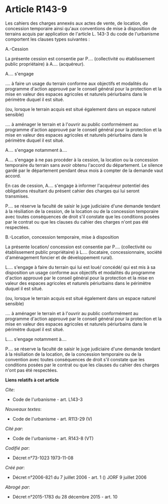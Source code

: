 # Article R143-9

Les cahiers des charges annexés aux actes de vente, de location, de concession temporaire ainsi qu'aux conventions de mise à
disposition de terrains acquis par application de l'article L. 143-3 du code de l'urbanisme comportent les clauses types
suivantes : 

A.-Cession 

La présente cession est consentie par P.... (collectivité ou établissement public propriétaire) à A.... (acquéreur). 

A.... s'engage

.... à faire un usage du terrain conforme aux objectifs et modalités du programme d'action approuvé par le conseil général
pour la protection et la mise en valeur des espaces agricoles et naturels périurbains dans le périmètre duquel il est situé. 

(ou, lorsque le terrain acquis est situé également dans un espace naturel sensible)

.... à aménager le terrain et à l'ouvrir au public conformément au programme d'action approuvé par le conseil général pour la
protection et la mise en valeur des espaces agricoles et naturels périurbains dans le périmètre duquel il est situé. 

A.... s'engage notamment à.... 

A.... s'engage à ne pas procéder à la cession, la location ou la concession temporaire du terrain sans avoir obtenu l'accord
du département. Le silence gardé par le département pendant deux mois à compter de la demande vaut accord. 

En cas de cession, A.... s'engage à informer l'acquéreur potentiel des obligations résultant du présent cahier des charges
qui lui seront transmises. 

P.... se réserve la faculté de saisir le juge judiciaire d'une demande tendant à la résiliation de la cession, de la location
ou de la concession temporaire avec toutes conséquences de droit s'il constate que les conditions posées par le contrat ou
que les clauses du cahier des charges n'ont pas été respectées. 

B.-Location, concession temporaire, mise à disposition 

La présente location/ concession est consentie par P.... (collectivité ou établissement public propriétaire) à L....
(locataire, concessionnaire, société d'aménagement foncier et de développement rural). 

L.... s'engage à faire du terrain qui lui est loué/ concédé/ qui est mis à sa disposition un usage conforme aux objectifs et
modalités du programme d'action approuvé par le conseil général pour la protection et la mise en valeur des espaces agricoles
et naturels périurbains dans le périmètre duquel il est situé. 

(ou, lorsque le terrain acquis est situé également dans un espace naturel sensible)

.... à aménager le terrain et à l'ouvrir au public conformément au programme d'action approuvé par le conseil général pour la
protection et la mise en valeur des espaces agricoles et naturels périurbains dans le périmètre duquel il est situé. 

L.... s'engage notamment à.... 

P.... se réserve la faculté de saisir le juge judiciaire d'une demande tendant à la résiliation de la location, de la
concession temporaire ou de la convention avec toutes conséquences de droit s'il constate que les conditions posées par le
contrat ou que les clauses du cahier des charges n'ont pas été respectées.

**Liens relatifs à cet article**

_Cite_:

  - Code de l'urbanisme - art. L143-3

_Nouveaux textes_:

  - Code de l'urbanisme - art. R113-29 (V)

_Cité par_:

  - Code de l'urbanisme - art. R143-8 (VT)

_Codifié par_:

  - Décret n°73-1023 1973-11-08

_Créé par_:

  - Décret n°2006-821 du 7 juillet 2006 - art. 1 () JORF 9 juillet 2006

_Abrogé par_:

  - Décret n°2015-1783 du 28 décembre 2015 - art. 10
